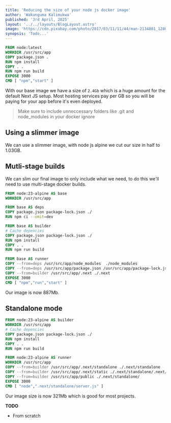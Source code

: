 ```yaml
---
title: 'Reducing the size of your node js docker image'
author: 'Wakunguma Kalimukwa'
published: '3rd April, 2025'
layout: '../../layouts/BlogLayout.astro'
image: 'https://cdn.pixabay.com/photo/2017/03/11/11/44/man-2134881_1280.jpg'
synopsis: 'Todo...'
---
```


```dockerfile
FROM node:latest
WORKDIR /usr/src/app
COPY package.json .
RUN npm install
COPY . .
RUN npm run build
EXPOSE 3000
CMD [ "npm","start" ]
```

With our base image we have a size of `2.4Gb` which is a huge amount for the default Next JS setup. Most hosting services pay per GB so you will be paying for your app before it's even deployed.

> Make sure to include unneccessary folders like .git and node_modules in your docker ignore

## Using a slimmer image

We can use a slimmer image, with node js alpine we cut our size in half to 1.03GB.

## Mutli-stage builds

We can slim our final image to only include what we need, to do this we'll need to use multi-stage docker builds.

```dockerfile
FROM node:23-alpine AS base
WORKDIR /usr/src/app

FROM base AS deps
COPY package.json package-lock.json ./
RUN npm ci --omit=dev

FROM base AS builder
# Cache depencies
COPY package.json package-lock.json ./
RUN npm install
COPY . .
RUN npm run build

FROM base AS runner
COPY --from=deps /usr/src/app/node_modules  ./node_modules
COPY --from=deps /usr/src/app/package.json /usr/src/app/package-lock.json  ./
COPY --from=builder /usr/src/app/.next ./.next
EXPOSE 3000
CMD [ "npm","run","start" ]
```

Our image is now 887Mb.


## Standalone mode

```dockerfile
FROM node:23-alpine AS builder
WORKDIR /usr/src/app
# Cache depencies
COPY package.json package-lock.json ./
RUN npm install
COPY . .
RUN npm run build

FROM node:23-alpine AS runner
WORKDIR /usr/src/app
COPY --from=builder /usr/src/app/.next/standalone ./.next/standalone
COPY --from=builder /usr/src/app/.next/static ./.next/standalone/.next/
COPY --from=builder /usr/src/app/public ./.next/standalone/
EXPOSE 3000
CMD [ "node",".next/standalone/server.js" ]
```

Our image size is now 321Mb which is good for most projects.

**TODO**

- From scratch